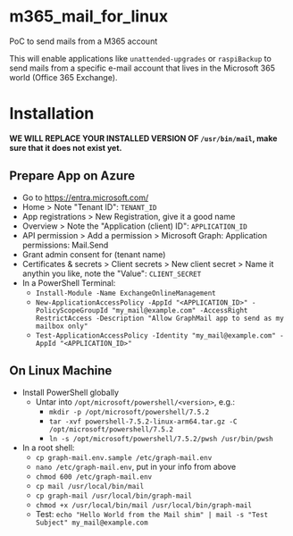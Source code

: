 # m365_mail_for_linux
PoC to send mails from a M365 account

This will enable applications like `unattended-upgrades` or `raspiBackup` to send mails from a specific e-mail account that lives in the Microsoft 365 world (Office 365 Exchange).

# Installation

**WE WILL REPLACE YOUR INSTALLED VERSION OF `/usr/bin/mail`, make sure that it does not exist yet.**

## Prepare App on Azure

- Go to https://entra.microsoft.com/
- Home > Note "Tenant ID": `TENANT_ID`
- App registrations > New Registration, give it a good name
- Overview > Note the "Application (client) ID": `APPLICATION_ID`
- API permission > Add a permission > Microsoft Graph: Application permissions: Mail.Send
- Grant admin consent for (tenant name)
- Certificates & secrets > Client secrets > New client secret > Name it anythin you like, note the "Value": `CLIENT_SECRET`
- In a PowerShell Terminal:
  - `Install-Module -Name ExchangeOnlineManagement`
  - `New-ApplicationAccessPolicy -AppId "<APPLICATION_ID>" -PolicyScopeGroupId "my_mail@example.com" -AccessRight RestrictAccess -Description "Allow GraphMail app to send as my mailbox only"`
  - `Test-ApplicationAccessPolicy -Identity "my_mail@example.com" -AppId "<APPLICATION_ID>"`


## On Linux Machine

- Install PowerShell globally
  - Untar into `/opt/microsoft/powershell/<version>`, e.g.:
    - `mkdir -p /opt/microsoft/powershell/7.5.2`
    - `tar -xvf powershell-7.5.2-linux-arm64.tar.gz -C /opt/microsoft/powershell/7.5.2`
    - `ln -s /opt/microsoft/powershell/7.5.2/pwsh /usr/bin/pwsh`
- In a root shell:
  - `cp graph-mail.env.sample /etc/graph-mail.env`
  - `nano /etc/graph-mail.env`, put in your info from above
  - `chmod 600 /etc/graph-mail.env`
  - `cp mail /usr/local/bin/mail`
  - `cp graph-mail /usr/local/bin/graph-mail`
  - `chmod +x /usr/local/bin/mail /usr/local/bin/graph-mail`
  - Test: `echo "Hello World from the Mail shim" | mail -s "Test Subject" my_mail@example.com`
